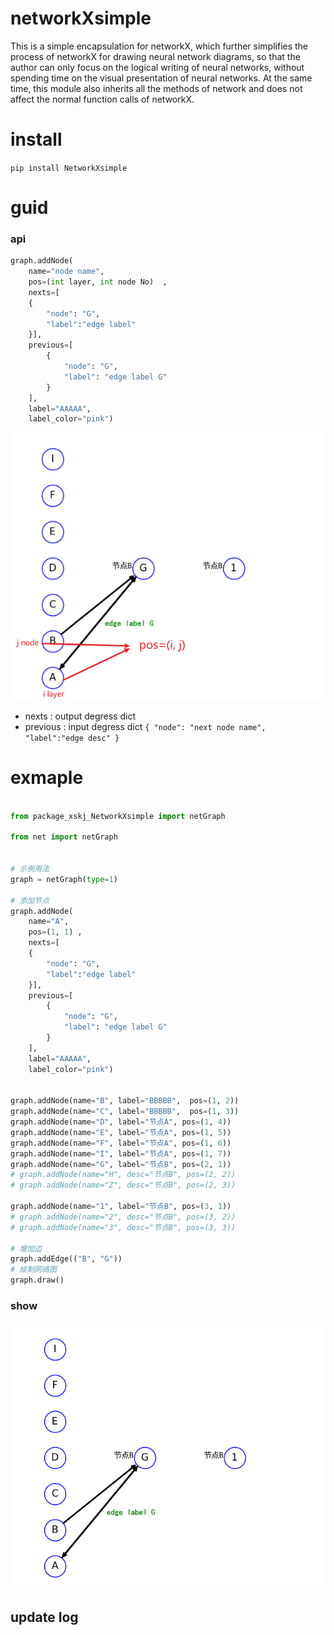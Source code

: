 # networkXsimple

This is a simple encapsulation for networkX, which further simplifies the process of networkX for drawing neural network diagrams, so that the author can only focus on the logical writing of neural networks, without spending time on the visual presentation of neural networks. At the same time, this module also inherits all the methods of network and does not affect the normal function calls of networkX.

# install
`
pip install NetworkXsimple
`
# guid

### api
```python
graph.addNode(
    name="node name",
    pos=(int layer, int node No)  ,
    nexts=[
    {
        "node": "G",
        "label":"edge label"
    }],
    previous=[
        {
            "node": "G",
            "label": "edge label G"
        }
    ],
    label="AAAAA",
    label_color="pink")
```
![img.png](img.png)
* nexts : output degress   dict
* previous : input degress  dict
``
 {
        "node": "next node name",
        "label":"edge desc"
    }
``

# exmaple

```python

from package_xskj_NetworkXsimple import netGraph

from net import netGraph


# 示例用法
graph = netGraph(type=1)

# 添加节点
graph.addNode(
    name="A",
    pos=(1, 1) ,
    nexts=[
    {
        "node": "G",
        "label":"edge label"
    }],
    previous=[
        {
            "node": "G",
            "label": "edge label G"
        }
    ],
    label="AAAAA",
    label_color="pink")


graph.addNode(name="B", label="BBBBB",  pos=(1, 2))
graph.addNode(name="C", label="BBBBB",  pos=(1, 3))
graph.addNode(name="D", label="节点A", pos=(1, 4))
graph.addNode(name="E", label="节点A", pos=(1, 5))
graph.addNode(name="F", label="节点A", pos=(1, 6))
graph.addNode(name="I", label="节点A", pos=(1, 7))
graph.addNode(name="G", label="节点B", pos=(2, 1))
# graph.addNode(name="H", desc="节点B", pos=(2, 2))
# graph.addNode(name="Z", desc="节点B", pos=(2, 3))

graph.addNode(name="1", label="节点B", pos=(3, 1))
# graph.addNode(name="2", desc="节点B", pos=(3, 2))
# graph.addNode(name="3", desc="节点B", pos=(3, 3))

# 增加边
graph.addEdge(("B", "G"))
# 绘制网络图
graph.draw()
```
### show
![img_2.png](img_2.png)

## update log
